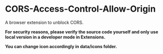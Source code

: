 # CORS-Access-Control-Allow-Origin


A browser extension to unblock CORS.

<b>For security reasons, please verify the source code yourself and only use local version in a developer mode in Extensions.</b>




<b>You can change icon accordingly in data/icons folder.</b>

